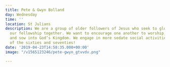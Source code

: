 ```yaml
---
title: Pete & Gwyn Bolland
day: Wednesday
time: ''
location: St Julians
description: We are a group of older followers of Jesus who seek to glorify Him in
  our fellowship together. We want to encourage one another to worship, pray, read, serve
  and sow into God’s Kingdom. We engage in more sedate social activities to suit children
  of the sixties and seventies!
date: '2019-04-23T14:58:35.000+00:00'
image: "/v1565123246/pete-gwyn_gtvvdv.png"

---
```

